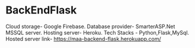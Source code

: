 # BackEndFlask

Cloud storage- Google Firebase.
Database provider- SmarterASP.Net MSSQL server.
Hosting server- Heroku.
Tech Stacks - Python,Flask,MySql.
Hosted server link- https://maa-backend-flask.herokuapp.com/
